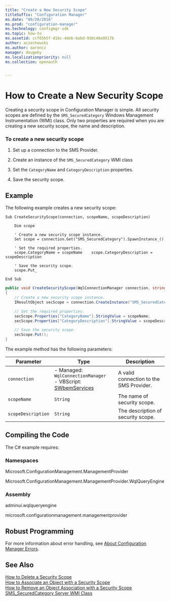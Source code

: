 ```yaml
---
title: "Create a New Security Scope"
titleSuffix: "Configuration Manager"
ms.date: "09/20/2016"
ms.prod: "configuration-manager"
ms.technology: configmgr-sdk
ms.topic: how-to
ms.assetid: ccf65b5f-d1bc-4deb-babd-93dc48a9517b
author: aczechowski
ms.author: aaroncz
manager: dougeby
ms.localizationpriority: null
ms.collection: openauth


---
```

# How to Create a New Security Scope
Creating a security scope in Configuration Manager is simple. All security scopes are defined by the `SMS_SecuredCategory` Windows Management Instrumentation (WMI) class. Only two properties are required when you are creating a new security scope, the name and description.  

### To create a new security scope  

1.  Set up a connection to the SMS Provider.  

2.  Create an instance of the `SMS_SecuredCategory` WMI class  

3.  Set the `CategoryName` and `CategoryDescription` properties.  

4.  Save the security scope.  

## Example  
 The following example creates a new security scope:  

```vbs  
Sub CreateSecurityScope(connection, scopeName, scopeDescription)  

    Dim scope  

    ' Create a new security scope instance.  
    Set scope = connection.Get("SMS_SecuredCategory").SpawnInstance_()  

    ' Set the required properties.  
    scope.CategoryName = scopeName    scope.CategoryDescription = scopeDescription  

    ' Save the security scope.  
    scope.Put_  

End Sub  
```  

```c#  
public void CreateSecurityScope(WqlConnectionManager connection, string scopeName, string scopeDescription)  
{  
    // Create a new security scope instance.  
    IResultObject secScope = connection.CreateInstance("SMS_SecuredCategory");  

    // Set the required properties.  
    secScope.Properties["CategoryName"].StringValue = scopeName;  
    secScope.Properties["CategoryDescription"].StringValue = scopeDescription;  

    // Save the security scope.  
    secScope.Put();  
}  
```  

 The example method has the following parameters:  

| Parameter | Type | Description |
| --------- | ---- | ----------- |
|`connection`|-   Managed: `WqlConnectionManager`<br />-   VBScript: [SWbemServices](/windows/win32/wmisdk/swbemservices)|A valid connection to the SMS Provider.|  
|`scopeName`|`String`|The name of security scope.|  
|`scopeDescription`|`String`|The description of security scope.|  

## Compiling the Code  
 The C# example requires:  

### Namespaces  
 Microsoft.ConfigurationManagement.ManagementProvider  

 Microsoft.ConfigurationManagement.ManagementProvider.WqlQueryEngine  

### Assembly  
 adminui.wqlqueryengine  

 microsoft.configurationmanagement.managementprovider  

## Robust Programming  
 For more information about error handling, see [About Configuration Manager Errors](../../../../develop/core/understand/about-configuration-manager-errors.md).  

## See Also  
 [How to Delete a Security Scope](../../../../develop/core/servers/configure/how-to-delete-a-security-scope.md)   
 [How to Associate an Object with a Security Scope](../../../../develop/core/servers/configure/how-to-associate-an-object-with-a-security-scope.md)   
 [How to Remove an Object Association with a Security Scope](../../../../develop/core/servers/configure/how-to-remove-an-object-association-with-a-security-scope.md)   
 [SMS_SecuredCategory Server WMI Class](../../../../develop/reference/core/servers/configure/sms_securedcategory-server-wmi-class.md)
